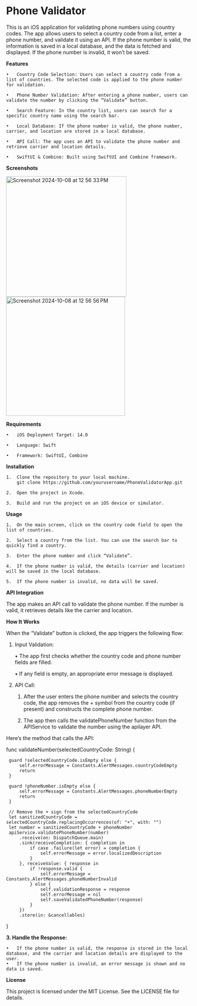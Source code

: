 # Phone Validator
This is an iOS application for validating phone numbers using country codes. The app allows users to select a country code from a list, enter a phone number, and validate it using an API. If the phone number is valid, the information is saved in a local database, and the data is fetched and displayed. If the phone number is invalid, it won’t be saved.

**Features**


	•	Country Code Selection: Users can select a country code from a list of countries. The selected code is applied to the phone number for validation.

	•	Phone Number Validation: After entering a phone number, users can validate the number by clicking the “Validate” button.

	•	Search Feature: In the country list, users can search for a specific country name using the search bar.

	•	Local Database: If the phone number is valid, the phone number, carrier, and location are stored in a local database.

	•	API Call: The app uses an API to validate the phone number and retrieve carrier and location details.

	•	SwiftUI & Combine: Built using SwiftUI and Combine framework.


 **Screenshots**
 

<img width="327" alt="Screenshot 2024-10-08 at 12 56 33 PM" src="https://github.com/user-attachments/assets/4df0ca81-99ec-4375-a466-c31b31510442">

<img width="323" alt="Screenshot 2024-10-08 at 12 56 56 PM" src="https://github.com/user-attachments/assets/6bf8e8da-1dfb-466d-aef5-9f4ad5b71ece">



**Requirements**

	•	iOS Deployment Target: 14.0

	•	Language: Swift

	•	Framework: SwiftUI, Combine

 **Installation**

 	1.	Clone the repository to your local machine.
  		git clone https://github.com/yourusername/PhoneValidatorApp.git

	2.	Open the project in Xcode.

	3.	Build and run the project on an iOS device or simulator.


 **Usage**

	1.	On the main screen, click on the country code field to open the list of countries.

	2.	Select a country from the list. You can use the search bar to quickly find a country.
 
	3.	Enter the phone number and click “Validate”.

	4.	If the phone number is valid, the details (carrier and location) will be saved in the local database.

	5.	If the phone number is invalid, no data will be saved. 

**API Integration**

The app makes an API call to validate the phone number. If the number is valid, it retrieves details like the carrier and location. 


**How It Works**

When the “Validate” button is clicked, the app triggers the following flow:

1.	Input Validation:

	•	The app first checks whether the country code and phone number fields are filled.

	•	If any field is empty, an appropriate error message is displayed.

2.	API Call:


  	1. After the user enters the phone number and selects the country code, the app removes the + symbol from the country code (if present) and constructs the complete phone number.

	2. The app then calls the validatePhoneNumber function from the APIService to validate the number using the apilayer API.

Here’s the method that calls the API:

func validateNumber(selectedCountryCode: String) {

     guard !selectedCountryCode.isEmpty else {
         self.errorMessage = Constants.AlertMessages.countryCodeEmpty
         return
     }
     
     guard !phoneNumber.isEmpty else {
         self.errorMessage = Constants.AlertMessages.phoneNumberEmpty
         return
     }
     
     // Remove the + sign from the selectedCountryCode
     let sanitizedCountryCode = selectedCountryCode.replacingOccurrences(of: "+", with: "")
     let number = sanitizedCountryCode + phoneNumber
     apiService.validatePhoneNumber(number)
         .receive(on: DispatchQueue.main)
         .sink(receiveCompletion: { completion in
             if case .failure(let error) = completion {
                 self.errorMessage = error.localizedDescription
             }
         }, receiveValue: { response in
             if !response.valid {
                 self.errorMessage = Constants.AlertMessages.phoneNumberInvalid
             } else {
                 self.validationResponse = response
                 self.errorMessage = nil
                 self.saveValidatedPhoneNumber(response)
             }
         })
         .store(in: &cancellables)
 }


**3.	Handle the Response:**

	•	If the phone number is valid, the response is stored in the local database, and the carrier and location details are displayed to the user.
	•	If the phone number is invalid, an error message is shown and no data is saved.

**License**

This project is licensed under the MIT License. See the LICENSE file for details.




